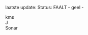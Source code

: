 laatste update: 
Status: FAALT - geel - 
<div class="service Y">kms</div><div class="service R">J</div><div class="service R">Sonar</div>